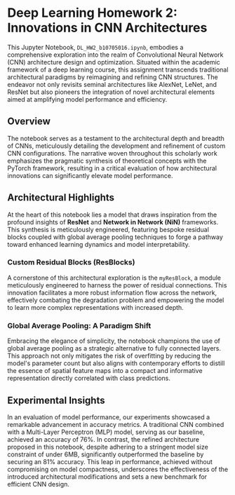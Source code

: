 # Deep Learning Homework 2: Innovations in CNN Architectures

This Jupyter Notebook, `DL_HW2_b10705016.ipynb`, embodies a comprehensive exploration into the realm of Convolutional Neural Network (CNN) architecture design and optimization. Situated within the academic framework of a deep learning course, this assignment transcends traditional architectural paradigms by reimagining and refining CNN structures. The endeavor not only revisits seminal architectures like AlexNet, LeNet, and ResNet but also pioneers the integration of novel architectural elements aimed at amplifying model performance and efficiency.

## Overview

The notebook serves as a testament to the architectural depth and breadth of CNNs, meticulously detailing the development and refinement of custom CNN configurations. The narrative woven throughout this scholarly work emphasizes the pragmatic synthesis of theoretical concepts with the PyTorch framework, resulting in a critical evaluation of how architectural innovations can significantly elevate model performance.

## Architectural Highlights

At the heart of this notebook lies a model that draws inspiration from the profound insights of **ResNet** and **Network in Network (NiN)** frameworks. This synthesis is meticulously engineered, featuring bespoke residual blocks coupled with global average pooling techniques to forge a pathway toward enhanced learning dynamics and model interpretability.

### Custom Residual Blocks (ResBlocks)

A cornerstone of this architectural exploration is the `myResBlock`, a module meticulously engineered to harness the power of residual connections. This innovation facilitates a more robust information flow across the network, effectively combating the degradation problem and empowering the model to learn more complex representations with increased depth.

### Global Average Pooling: A Paradigm Shift

Embracing the elegance of simplicity, the notebook champions the use of global average pooling as a strategic alternative to fully connected layers. This approach not only mitigates the risk of overfitting by reducing the model's parameter count but also aligns with contemporary efforts to distill the essence of spatial feature maps into a compact and informative representation directly correlated with class predictions.

## Experimental Insights

In an evaluation of model performance, our experiments showcased a remarkable advancement in accuracy metrics. A traditional CNN combined with a Multi-Layer Perceptron (MLP) model, serving as our baseline, achieved an accuracy of 76%. In contrast, the refined architecture proposed in this notebook, despite adhering to a stringent model size constraint of under 6MB, significantly outperformed the baseline by securing an 81% accuracy. This leap in performance, achieved without compromising on model compactness, underscores the effectiveness of the introduced architectural modifications and sets a new benchmark for efficient CNN design.